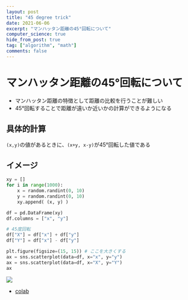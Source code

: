 ```yaml
---
layout: post
title: "45 degree trick"
date: 2021-06-06
excerpt: "マンハッタン距離の45°回転について"
computer_science: true
hide_from_post: true
tag: ["algorithm", "math"]
comments: false
---
```


# マンハッタン距離の45°回転について
 - マンハッタン距離の特徴として距離の比較を行うことが難しい
 - 45°回転することで距離が遠いか近いかの計算ができるようになる

## 具体的計算
`(x,y)`の値があるときに、`(x+y, x-y)`が45°回転した値である  

## イメージ

```python
xy = []
for i in range(1000):
    x = random.randint(0, 10)
    y = random.randint(0, 10)
    xy.append( (x, y) )

df = pd.DataFrame(xy)
df.columns = ["x", "y"]

# 45度回転
df["X"] = df["x"] + df["y"]
df["Y"] = df["x"] - df["y"]

plt.figure(figsize=(15, 15)) # ここを大きくする
ax = sns.scatterplot(data=df, x="x", y="y")
ax = sns.scatterplot(data=df, x="X", y="Y")
ax
```

<div>
  <img src="https://user-images.githubusercontent.com/4949982/120921761-2931f780-c700-11eb-9f31-ff354defd4a1.png">
</div>

 - [colab](https://colab.research.google.com/drive/1buBQ9hC9M45r-QKgKZSOebkYIGeakMEI?usp=sharing)

